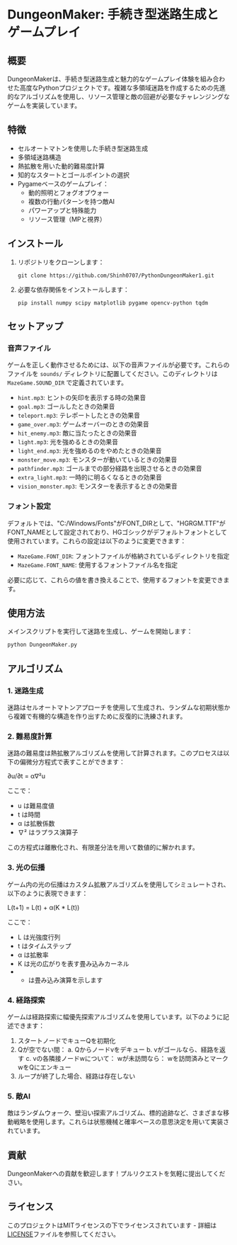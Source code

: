 # DungeonMaker: 手続き型迷路生成とゲームプレイ

## 概要

DungeonMakerは、手続き型迷路生成と魅力的なゲームプレイ体験を組み合わせた高度なPythonプロジェクトです。複雑な多領域迷路を作成するための先進的なアルゴリズムを使用し、リソース管理と敵の回避が必要なチャレンジングなゲームを実装しています。

## 特徴

- セルオートマトンを使用した手続き型迷路生成
- 多領域迷路構造
- 熱拡散を用いた動的難易度計算
- 知的なスタートとゴールポイントの選択
- Pygameベースのゲームプレイ：
  - 動的照明とフォグオブウォー
  - 複数の行動パターンを持つ敵AI
  - パワーアップと特殊能力
  - リソース管理（MPと視界）

## インストール

1. リポジトリをクローンします：
   ```
   git clone https://github.com/Shinh0707/PythonDungeonMaker1.git
   ```
2. 必要な依存関係をインストールします：
   ```
   pip install numpy scipy matplotlib pygame opencv-python tqdm
   ```

## セットアップ

### 音声ファイル

ゲームを正しく動作させるためには、以下の音声ファイルが必要です。これらのファイルを `sounds/` ディレクトリに配置してください。このディレクトリは `MazeGame.SOUND_DIR` で定義されています。

- `hint.mp3`: ヒントの矢印を表示する時の効果音
- `goal.mp3`: ゴールしたときの効果音
- `teleport.mp3`: テレポートしたときの効果音
- `game_over.mp3`: ゲームオーバーのときの効果音
- `hit_enemy.mp3`: 敵に当たったときの効果音
- `light.mp3`: 光を強めるときの効果音
- `light_end.mp3`: 光を強めるのをやめたときの効果音
- `monster_move.mp3`: モンスターが動いているときの効果音
- `pathfinder.mp3`: ゴールまでの部分経路を出現させるときの効果音
- `extra_light.mp3`: 一時的に明るくなるときの効果音
- `vision_monster.mp3`: モンスターを表示するときの効果音

### フォント設定

デフォルトでは、"C:/Windows/Fonts"がFONT_DIRとして、"HGRGM.TTF"がFONT_NAMEとして設定されており、HGゴシックがデフォルトフォントとして使用されています。これらの設定は以下のように変更できます：

- `MazeGame.FONT_DIR`: フォントファイルが格納されているディレクトリを指定
- `MazeGame.FONT_NAME`: 使用するフォントファイル名を指定

必要に応じて、これらの値を書き換えることで、使用するフォントを変更できます。

## 使用方法

メインスクリプトを実行して迷路を生成し、ゲームを開始します：

```python
python DungeonMaker.py
```

## アルゴリズム

### 1. 迷路生成

迷路はセルオートマトンアプローチを使用して生成され、ランダムな初期状態から複雑で有機的な構造を作り出すために反復的に洗練されます。

### 2. 難易度計算

迷路の難易度は熱拡散アルゴリズムを使用して計算されます。このプロセスは以下の偏微分方程式で表すことができます：

∂u/∂t = α∇²u

ここで：
- u は難易度値
- t は時間
- α は拡散係数
- ∇² はラプラス演算子

この方程式は離散化され、有限差分法を用いて数値的に解かれます。

### 3. 光の伝播

ゲーム内の光の伝播はカスタム拡散アルゴリズムを使用してシミュレートされ、以下のように表現できます：

L(t+1) = L(t) + α(K * L(t))

ここで：
- L は光強度行列
- t はタイムステップ
- α は拡散率
- K は光の広がりを表す畳み込みカーネル
- * は畳み込み演算を示します

### 4. 経路探索

ゲームは経路探索に幅優先探索アルゴリズムを使用しています。以下のように記述できます：

1. スタートノードでキューQを初期化
2. Qが空でない間：
   a. Qからノードvをデキュー
   b. vがゴールなら、経路を返す
   c. vの各隣接ノードwについて：
      wが未訪問なら：
         wを訪問済みとマーク
         wをQにエンキュー
3. ループが終了した場合、経路は存在しない

### 5. 敵AI

敵はランダムウォーク、壁沿い探索アルゴリズム、標的追跡など、さまざまな移動戦略を使用します。これらは状態機械と確率ベースの意思決定を用いて実装されています。

## 貢献

DungeonMakerへの貢献を歓迎します！プルリクエストを気軽に提出してください。

## ライセンス

このプロジェクトはMITライセンスの下でライセンスされています - 詳細は[LICENSE](LICENSE)ファイルを参照してください。
